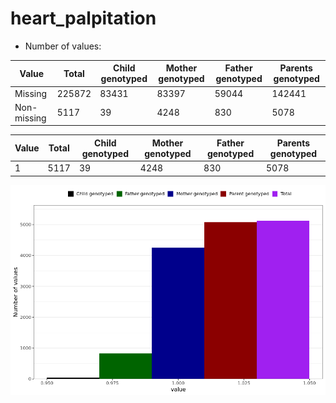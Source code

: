 # heart_palpitation
- Number of values:

| Value | Total | Child genotyped | Mother genotyped | Father genotyped | Parents genotyped |
| ----- | ----- | --------------- | ---------------- | ---------------- |---------------- |
| Missing | 225872 | 83431 | 83397 | 59044 | 142441 |
| Non-missing | 5117 | 39 | 4248 | 830 | 5078 |

| Value | Total | Child genotyped | Mother genotyped | Father genotyped | Parents genotyped |
| ----- | ----- | --------------- | ---------------- | ---------------- |---------------- |
| 1 | 5117 | 39 | 4248 | 830 | 5078 |



![](heart_palpitation_n.png)



